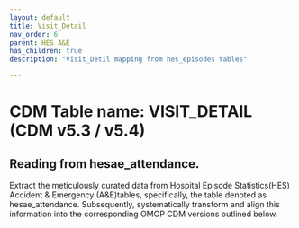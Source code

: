 ```yaml
---
layout: default
title: Visit_Detail
nav_order: 6
parent: HES A&E
has_children: true
description: "Visit_Detil mapping from hes_episodes tables"

---
```



# CDM Table name: VISIT_DETAIL (CDM v5.3 / v5.4)

## Reading from hesae_attendance.

Extract the meticulously curated data from Hospital Episode Statistics(HES) Accident & Emergency (A&E)tables, specifically, the table denoted as hesae_attendance. Subsequently, systematically transform and align this information into the corresponding OMOP CDM versions outlined below.
